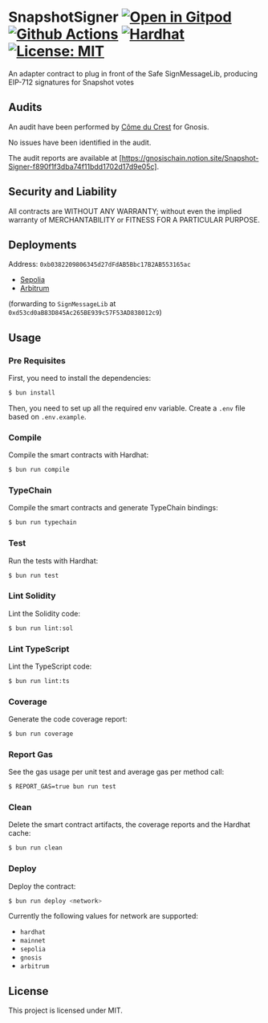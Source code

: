 # SnapshotSigner [![Open in Gitpod][gitpod-badge]][gitpod] [![Github Actions][gha-badge]][gha] [![Hardhat][hardhat-badge]][hardhat] [![License: MIT][license-badge]][license]

[gitpod]: https://gitpod.io/#https://github.com/gnosisguild/snapshot-signer
[gitpod-badge]: https://img.shields.io/badge/Gitpod-Open%20in%20Gitpod-FFB45B?logo=gitpod
[gha]: https://github.com/gnosisguild/snapshot-signer/actions
[gha-badge]: https://github.com/gnosisguild/snapshot-signer/actions/workflows/ci.yml/badge.svg
[hardhat]: https://hardhat.org/
[hardhat-badge]: https://img.shields.io/badge/Built%20with-Hardhat-FFDB1C.svg
[license]: https://opensource.org/licenses/MIT
[license-badge]: https://img.shields.io/badge/License-MIT-blue.svg

An adapter contract to plug in front of the Safe SignMessageLib, producing EIP-712 signatures for Snapshot votes

## Audits

An audit have been performed by [Côme du Crest](https://cducrest.github.io/auditor-blog/) for Gnosis.

No issues have been identified in the audit.

The audit reports are available at [https://gnosischain.notion.site/Snapshot-Signer-f890f1f3dba74f11bdd1702d17d9e05c].

## Security and Liability

All contracts are WITHOUT ANY WARRANTY; without even the implied warranty of MERCHANTABILITY or FITNESS FOR A PARTICULAR
PURPOSE.

## Deployments

Address: `0xb0382209806345d27dFdAB5Bbc17B2AB553165ac`

- [Sepolia](https://sepolia.etherscan.io/address/0xb0382209806345d27dFdAB5Bbc17B2AB553165ac#code)
- [Arbitrum](https://arbiscan.io/address/0xb0382209806345d27dFdAB5Bbc17B2AB553165ac#code)

(forwarding to `SignMessageLib` at `0xd53cd0aB83D845Ac265BE939c57F53AD838012c9`)

## Usage

### Pre Requisites

First, you need to install the dependencies:

```sh
$ bun install
```

Then, you need to set up all the required env variable. Create a `.env` file based on `.env.example`.

### Compile

Compile the smart contracts with Hardhat:

```sh
$ bun run compile
```

### TypeChain

Compile the smart contracts and generate TypeChain bindings:

```sh
$ bun run typechain
```

### Test

Run the tests with Hardhat:

```sh
$ bun run test
```

### Lint Solidity

Lint the Solidity code:

```sh
$ bun run lint:sol
```

### Lint TypeScript

Lint the TypeScript code:

```sh
$ bun run lint:ts
```

### Coverage

Generate the code coverage report:

```sh
$ bun run coverage
```

### Report Gas

See the gas usage per unit test and average gas per method call:

```sh
$ REPORT_GAS=true bun run test
```

### Clean

Delete the smart contract artifacts, the coverage reports and the Hardhat cache:

```sh
$ bun run clean
```

### Deploy

Deploy the contract:

```sh
$ bun run deploy <network>
```

Currently the following values for network are supported:

- `hardhat`
- `mainnet`
- `sepolia`
- `gnosis`
- `arbitrum`

## License

This project is licensed under MIT.
